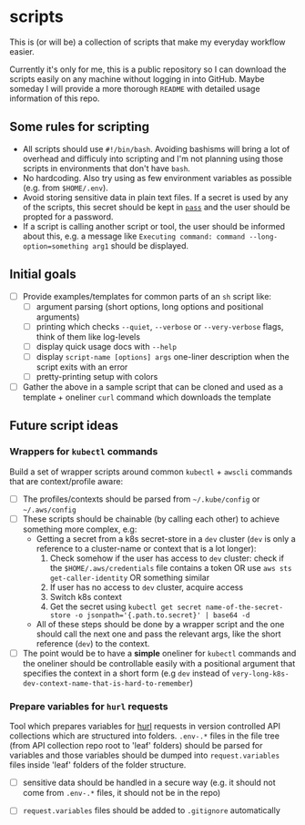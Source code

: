 # scripts
This is (or will be) a collection of scripts that make my everyday workflow easier.

Currently it's only for me, this is a public repository so I can download the scripts easily on any machine without logging in into GitHub. 
Maybe someday I will provide a more thorough `README` with detailed usage information of this repo.

## Some rules for scripting
- All scripts should use `#!/bin/bash`. Avoiding bashisms will bring a lot of overhead and difficuly into scripting and I'm not planning using those scripts in environments that don't have `bash`.
- No hardcoding. Also try using as few environment variables as possible (e.g. from `$HOME/.env`).
- Avoid storing sensitive data in plain text files. If a secret is used by any of the scripts, this secret should be kept in [`pass`](https://www.passwordstore.org/) and the user should be propted for a password.
- If a script is calling another script or tool, the user should be informed about this, e.g. a message like `Executing command: command --long-option=something arg1` should be displayed.


## Initial goals

- [ ] Provide examples/templates for common parts of an `sh` script like:
    - [ ]  argument parsing (short options, long options and positional arguments)
    - [ ]  printing which checks `--quiet`, `--verbose` or `--very-verbose` flags, think of them like log-levels
    - [ ]  display quick usage docs with `--help`
    - [ ]  display `script-name [options] args` one-liner description when the script exits with an error
    - [ ]  pretty-printing setup with colors
- [ ] Gather the above in a sample script that can be cloned and used as a template + oneliner `curl` command which downloads the template

## Future script ideas

### Wrappers for `kubectl` commands
Build a set of wrapper scripts around common `kubectl` + `awscli` commands that are context/profile aware:
- [ ] The profiles/contexts should be parsed from `~/.kube/config` or `~/.aws/config`
- [ ] These scripts should be chainable (by calling each other) to achieve something more complex, e.g:
    - Getting a secret from a k8s secret-store in a `dev` cluster (`dev` is only a reference to a cluster-name or context that is a lot longer):
        1. Check somehow if the user has access to `dev` cluster: check if the `$HOME/.aws/credentials` file contains a token OR use `aws sts get-caller-identity` OR something similar
        2. If user has no access to `dev` cluster, acquire access
        3. Switch k8s context
        4. Get the secret using `kubectl get secret name-of-the-secret-store -o jsonpath='{.path.to.secret}' | base64 -d`
    - All of these steps should be done by a wrapper script and the one should call the next one and pass the relevant args, like the short reference (`dev`) to the context.
- [ ] The point would be to have a **simple** oneliner for `kubectl` commands and the oneliner should be controllable easily with a positional argument that specifies the context in a short form (e.g `dev` instead of `very-long-k8s-dev-context-name-that-is-hard-to-remember`)

### Prepare variables for `hurl` requests
Tool which prepares variables for [hurl](https://hurl.dev/) requests in version controlled API collections which are structured into folders.
`.env-.*` files in the file tree (from API collection repo root to 'leaf' folders) should be parsed for variables and those variables should be dumped into `request.variables` files inside 'leaf' folders of the folder structure.
- [ ] sensitive data should be handled in a secure way (e.g. it should not come from `.env-.*` files, it should not be in the repo)
- [ ] `request.variables` files should be added to `.gitignore` automatically 

